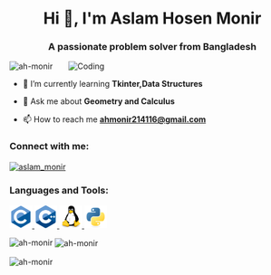 <h1 align="center">Hi 👋, I'm Aslam Hosen Monir</h1>
<h3 align="center">A passionate problem solver from Bangladesh</h3>
<img align="right" alt="Coding" width="400" src="https://cdn.dribbble.com/users/1162077/screenshots/3848914/programmer.gif">

<p align="left"> <img src="https://komarev.com/ghpvc/?username=ah-monir&label=Profile%20views&color=0e75b6&style=flat" alt="ah-monir" /> </p>

- 🌱 I’m currently learning **Tkinter,Data Structures**

- 💬 Ask me about **Geometry and Calculus**

- 📫 How to reach me **ahmonir214116@gmail.com**

<h3 align="left">Connect with me:</h3>
<p align="left">
<a href="https://codeforces.com/profile/aslam_monir" target="blank"><img align="center" src="https://raw.githubusercontent.com/rahuldkjain/github-profile-readme-generator/master/src/images/icons/Social/codeforces.svg" alt="aslam_monir" height="30" width="40" /></a>
</p>

<h3 align="left">Languages and Tools:</h3>
<p align="left"> <a href="https://www.cprogramming.com/" target="_blank" rel="noreferrer"> <img src="https://raw.githubusercontent.com/devicons/devicon/master/icons/c/c-original.svg" alt="c" width="40" height="40"/> </a> <a href="https://www.w3schools.com/cpp/" target="_blank" rel="noreferrer"> <img src="https://raw.githubusercontent.com/devicons/devicon/master/icons/cplusplus/cplusplus-original.svg" alt="cplusplus" width="40" height="40"/> </a> <a href="https://www.linux.org/" target="_blank" rel="noreferrer"> <img src="https://raw.githubusercontent.com/devicons/devicon/master/icons/linux/linux-original.svg" alt="linux" width="40" height="40"/> </a> <a href="https://www.python.org" target="_blank" rel="noreferrer"> <img src="https://raw.githubusercontent.com/devicons/devicon/master/icons/python/python-original.svg" alt="python" width="40" height="40"/> </a> </p>

<p><img align="left" src="https://github-readme-stats.vercel.app/api/top-langs?username=ah-monir&show_icons=true&locale=en&layout=compact" alt="ah-monir" /></p>

<p>&nbsp;<img align="center" src="https://github-readme-stats.vercel.app/api?username=ah-monir&show_icons=true&locale=en" alt="ah-monir" /></p>

<p><img align="center" src="https://github-readme-streak-stats.herokuapp.com/?user=ah-monir&" alt="ah-monir" /></p>
